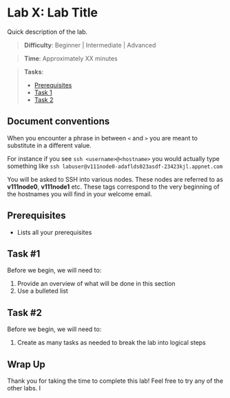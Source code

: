 # Lab X: Lab Title

Quick description of the lab.

> **Difficulty**: Beginner | Intermediate | Advanced

> **Time**: Approximately XX minutes

> **Tasks**:
>
> - [Prerequisites](#prerequisites)
> - [Task 1](#task1)
> - [Task 2](#task2)

## Document conventions

When you encounter a phrase in between `<` and `>` you are meant to substitute in a different value.

For instance if you see `ssh <username>@<hostname>` you would actually type something like `ssh labuser@v111node0-adaflds023asdf-23423kjl.appnet.com`

You will be asked to SSH into various nodes. These nodes are referred to as **v111node0**, **v111node1** etc. These tags correspond to the very beginning of the hostnames you will find in your welcome email.

## <a name="prerequisites"></a>Prerequisites

- Lists all your prerequisites

## <a name="Task 1"></a>Task #1

Before we begin, we will need to:

1. Provide an overview of what will be done in this section
2. Use a bulleted list

## <a name="Task #2"></a>Task #2

Before we begin, we will need to:

1. Create as many tasks as needed to break the lab into logical steps

## Wrap Up

Thank you for taking the time to complete this lab! Feel free to try any of the other labs. I
